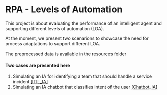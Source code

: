 # RPA - Levels of Automation

This project is about evaluating the performance of an intelligent agent and supporting different levels of automation (LOA).

At the moment, we present two scenarions to showcase the need for process adaptations to support different LOA.

The preprocessed data is available in the resources folder



#### Two cases are presented here 

1. Simulating an IA for identifying a team that should handle a service incident
<a href="https://github.com/renuka98/RPA_Performance_Evaluation/blob/master/IntelligentAgent_PredictingTeamForIncident.ipynb">[ITIL_IA]</a>
2. Simulating an IA chatbot that classifies intent of the user
<a href="https://github.com/renuka98/RPA_Performance_Evaluation/blob/master/IntentClassification_RA.ipynb">[Chatbot_IA]</a>
